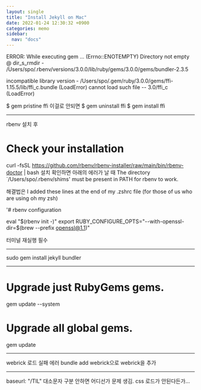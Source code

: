 ```yaml
---
layout: single
title: "Install Jekyll on Mac"
date: 2022-01-24 12:30:32 +0900
categories: memo
sidebar:
  nav: "docs"
---
```


ERROR: While executing gem ... (Errno::ENOTEMPTY)
Directory not empty @ dir_s_rmdir - /Users/spo/.rbenv/versions/3.0.0/lib/ruby/gems/3.0.0/gems/bundler-2.3.5

incompatible library version - /Users/spo/.gem/ruby/3.0.0/gems/ffi-1.15.5/lib/ffi_c.bundle (LoadError)
cannot load such file -- 3.0/ffi_c (LoadError)

$ gem pristine ffi
이걸로 안되면
$ gem uninstall ffi
$ gem install ffi

---

rbenv 설치 후

# Check your installation

curl -fsSL https://github.com/rbenv/rbenv-installer/raw/main/bin/rbenv-doctor | bash
설치 확인하면 아래의 에러가 날 때
The directory `/Users/spo/.rbenv/shims' must be present in PATH for rbenv to work.

해결법은
I added these lines at the end of my .zshrc file (for those of us who are using oh my zsh)

'# rbenv configuration

eval "$(rbenv init -)"
export RUBY_CONFIGURE_OPTS="--with-openssl-dir=$(brew --prefix openssl@1.1)"

터미널 재실행 필수

---

sudo gem install jekyll bundler

---

# Upgrade just RubyGems gems.

gem update --system

# Upgrade all global gems.

gem update

---

webrick 로드 실패 에러
bundle add webrick으로 webrick을 추가

---

baseurl: "/TIL"
대소문자 구분 안하면 어디선가 문제 생김. css 로드가 안된다든가...
